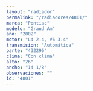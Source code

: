 ```yaml
---
layout: "radiador"
permalink: "/radiadores/4801/"
marca: "Pontiac"
modelo: "Grand Am"
ano: "2002"
motor: "L4 2.4, V6 3.4"
transmision: "Automática"
parte: "432296"
clima: "Con clima"
alto: "26"
ancho: "14 1/8"
observaciones: ""
id: "4801"
---
```


